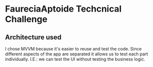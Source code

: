 # FaureciaAptoide Techcnical Challenge

## Architecture used
I chose MVVM because it's easier to reuse and test the code. Since different aspects of the app are separated
it allows us to test each part individually. I.E.: we can test the UI without testing the business logic.